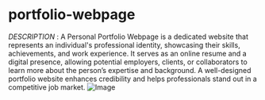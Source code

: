# portfolio-webpage

*DESCRIPTION* : A Personal Portfolio Webpage is a dedicated website that represents an individual's professional identity, showcasing their skills, achievements, and work experience. It serves as an online resume and a digital presence, allowing potential employers, clients, or collaborators to learn more about the person’s expertise and background. A well-designed portfolio website enhances credibility and helps professionals stand out in a competitive job market.
![Image](https://github.com/user-attachments/assets/9ce00ee5-73be-421c-a64b-247137e32c76)
